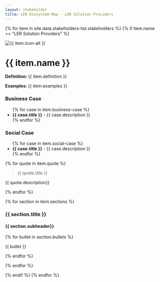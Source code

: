 ```yaml
---
layout: stakeholder
title: LER Ecosystem Map - LER Solution Providers
---
```

{% for item in site.data.stakeholders-list.stakeholders %}
{% if item.name == "LER Solution Providers" %}
<div class="row">
<div class="col-sm-2">
<img class="w-100" src="../images/{{ item.icon }}" loading="lazy" alt="{{ item.icon-alt }}"/>
</div>
<div class="col-sm-8">
<h1>{{ item.name }}</h1>
<div class="body-text-medium">
<p><strong>Definition: </strong>{{ item.definition }}</p>
<p><strong>Examples: </strong>{{ item.examples }}</p>
</div>
</div>
<div class="col-sm-2">
</div>
</div>

<div class="row body-text-medium">
<div class="col-sm-2">
</div>
<div class="col-sm-4 business-case">
<h3>Business Case</h3>
<ul>
{% for case in item.business-case %}
<li><strong>{{ case.title }}</strong> - {{ case.description }}</li>
{% endfor %}
</ul>
</div>

<div class="col-sm-4 business-case">
<h3>Social Case </h3>
<ul>
{% for case in item.social-case %}
<li><strong>{{ case.title }}</strong> - {{ case.description }}</li>
{% endfor %}
</ul>
</div>
<div class="col-sm-2">
</div>
</div>

<div class="row">
<div class="col-sm-2">
</div>

<div class="row">
<div class="col-sm-3"></div>
<div class="col-sm-6 quote">
{% for quote in item.quote %}
<blockquote>{{ quote.title }}</blockquote>
<p>{{ quote.description}}</p>
{% endfor %}
</div>
<div class="col-sm-3"></div>
</div>

<div class="row section-bullet">

{% for section in item.sections %}
<div class="col-sm-5 body-text-medium section-bullet-text">
<h3>{{ section.title }}</h3>
<h4>{{ section.subheader}}</h4>
{% for bullet in section.bullets %}

{{ bullet }}

{% endfor %}

</div>

{% endfor %}
</div>

{% endif %}
{% endfor %}